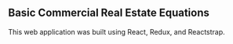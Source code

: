## Basic Commercial Real Estate Equations

This web application was built using React, Redux, and Reactstrap.
